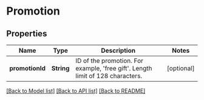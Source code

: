 # Promotion

## Properties
Name | Type | Description | Notes
------------ | ------------- | ------------- | -------------
**promotionId** | **String** | ID of the promotion. For example, &#39;free gift&#39;. Length limit of 128 characters. | [optional] 

[[Back to Model list]](../README.md#documentation-for-models) [[Back to API list]](../README.md#documentation-for-api-endpoints) [[Back to README]](../README.md)


